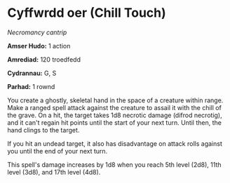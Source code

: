 # Cyffwrdd oer (Chill Touch)

*Necromancy cantrip*

**Amser Hudo:** 1 action

**Amrediad:** 120 troedfedd

**Cydrannau:** G, S

**Parhad:** 1 rownd

You create a ghostly, skeletal hand in the space of a creature within range. Make a ranged spell attack against the creature to assail it with the chill of the grave. On a hit, the target takes 1d8 necrotic damage (difrod necrotig), and it can't regain hit points until the start of your next turn. Until then, the hand clings to the target.

If you hit an undead target, it also has disadvantage on attack rolls against you until the end of your next turn.

This spell's damage increases by 1d8 when you reach 5th level (2d8), 11th level (3d8), and 17th level (4d8).